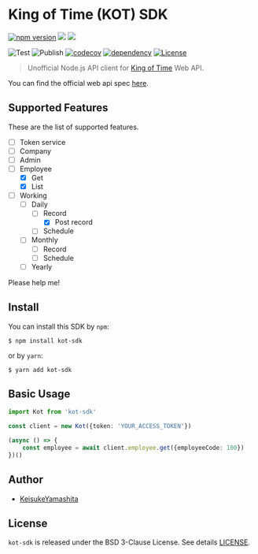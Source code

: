 # King of Time (KOT) SDK

[![npm version](https://badge.fury.io/js/kot-sdk.svg)](https://badge.fury.io/js/kot-sdk)
[![](https://img.shields.io/badge/-Javascript-F7DF1E?style=flat-square&logoColor=white&logo=javascript)](https://github.com/KeisukeYamashita/kot-sdk)
[![](https://img.shields.io/badge/-Typescript-007ACC?style=flat-square&logoColor=white&logo=typescript)](https://github.com/KeisukeYamashita/kot-sdk)

![Test](https://github.com/KeisukeYamashita/kot-sdk/workflows/Test/badge.svg)
![Publish](https://github.com/KeisukeYamashita/kot-sdk/workflows/Publish/badge.svg)
[![codecov](https://codecov.io/gh/KeisukeYamashita/kot-sdk/branch/master/graph/badge.svg)](https://codecov.io/gh/KeisukeYamashita/kot-sdk)
[![dependency](https://status.david-dm.org/gh/KeisukeYamashita/kot-sdk.svg)](https://github.com/KeisukeYamashita/kot-sdk/network/dependencies)
[![License](https://img.shields.io/badge/License-BSD%203--Clause-blue.svg)](https://opensource.org/licenses/BSD-3-Clause)

> Unofficial Node.js API client for [King of Time](https://www.kingtime.jp/) Web API.

You can find the official web api spec [here](https://developer.kingtime.jp/).

## Supported Features

These are the list of supported features.

* [ ] Token service
* [ ] Company
* [ ] Admin
* [ ] Employee
    * [x] Get
    * [x] List
* [ ] Working
    * [ ] Daily
        * [ ] Record 
            * [x] Post record
        * [ ] Schedule
    * [ ] Monthly
        * [ ] Record
        * [ ] Schedule
    * [ ] Yearly

Please help me!

## Install

You can install this SDK by `npm`:

```console
$ npm install kot-sdk
```

or by `yarn`:

```console
$ yarn add kot-sdk
```

## Basic Usage

```typescript
import Kot from 'kot-sdk'

const client = new Kot({token: 'YOUR_ACCESS_TOKEN'})

(async () => {
    const employee = await client.employee.get({employeeCode: 100})
})()
```

## Author

* [KeisukeYamashita](https://github.com/KeisukeYamashita)

## License

`kot-sdk` is released under the BSD 3-Clause License. See details [LICENSE](./LICENSE).
